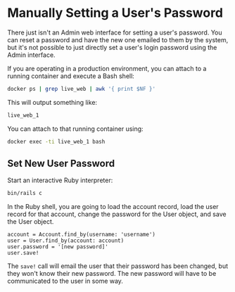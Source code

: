 # Manually Setting a User's Password

There just isn't an Admin web interface for setting a user's password. You can reset a password and have the new one emailed to them by the system, but it's not possible to just directly set a user's login password using the Admin interface.

If you are operating in a production environment, you can attach to a running container and execute a Bash shell:

```sh
docker ps | grep live_web | awk '{ print $NF }'
```

This will output something like:

```sh
live_web_1
```

You can attach to that running container using:

```sh
docker exec -ti live_web_1 bash
```

## Set New User Password

Start an interactive Ruby interpreter:

```sh
bin/rails c
```


In the Ruby shell, you are going to load the account record, load the user
record for that account, change the password for the User object, and save the
User object.

```
account = Account.find_by(username: 'username')
user = User.find_by(account: account)
user.password = '[new password]'
user.save!
```

The `save!` call will email the user that their password has been changed, but
they won't know their new password. The new password will have to be
communicated to the user in some way.